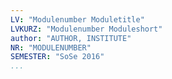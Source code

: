 ```yaml
---
LV: "Modulenumber Moduletitle"
LVKURZ: "Modulenumber Moduleshort"
author: "AUTHOR, INSTITUTE"
NR: "MODULENUMBER"
SEMESTER: "SoSe 2016"
...
```





